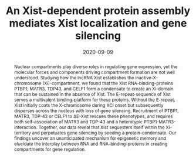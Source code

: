 ---
title: "An Xist-dependent protein assembly mediates Xist localization and gene silencing"
date: 2020-09-09
draft: false

authors: ["Amy Pandya-Jones", "Yolanda Markaki", "**Jacques Serizay***", "Tsotne Chitiashvilli", "Walter Mancia", "Andrey Damianov", "Costantinos Chronis", "Bernadett Papp", "Chun-Kan Chen", "Robin McKee", "Xiao-Jun Wang", "Anthony Chau", "Heinrich Leonhardt", "Sika Zheng", "Mitchell Guttman", "Douglas L. Black", "Kathrin Plath"]

# Publication name and optional abbreviated version.
publication: "In *Nature*"
publication_short: "In *Nature*"

# Abstract and optional shortened version.
abstract: "Nuclear compartments play diverse roles in regulating gene expression, yet the molecular forces and components driving compartment formation are not well understood. Studying how the lncRNA Xist establishes the inactive-X-chromosome (Xi)-compartment, we found that the Xist RNA-binding-proteins PTBP1, MATR3, TDP43, and CELF1 form a condensate to create an Xi-domain that can be sustained in the absence of Xist. The E-repeat-sequence of Xist serves a multivalent binding-platform for these proteins. Without the E-repeat, Xist initially coats the X-chromosome during XCI onset but subsequently disperses across the nucleus with loss of gene silencing. Recruitment of PTBP1, MATR3, TDP-43 or CELF1 to ΔE-Xist rescues these phenotypes, and requires both self-association of MATR3 and TDP-43 and a heterotypic PTBP1-MATR3-interaction. Together, our data reveal that Xist sequesters itself within the Xi-territory and perpetuates gene silencing by seeding a protein-condensate. Our findings uncover an unanticipated mechanism for epigenetic memory and elucidate the interplay between RNA and RNA-binding-proteins in creating compartments for gene regulation."

Description: 
    Nuclear compartments play diverse roles in regulating gene expression, yet the molecular forces and components driving compartment formation are not well understood. Studying how the lncRNA Xist establishes the inactive-X-chromosome (Xi)-compartment, we found that the Xist RNA-binding-proteins PTBP1, MATR3, TDP43, and CELF1 form a condensate to create an Xi-domain that can be sustained in the absence of Xist...

# Is this a selected publication? (true/false)
selected: true

# Projects (optional).
projects: ['Xist']

# Tags (optional).
tags: []

# Links (optional).
url_pdf: "https://www.nature.com/articles/s41586-020-2703-0"
url_custom: [{name = "Nature", url = "https://www.nature.com/articles/s41586-020-2703-0"}]
url_publisher: https://www.nature.com/articles/s41586-020-2703-0

# Does this page contain LaTeX math? (true/false)
math: false

# Does this page require source code highlighting? (true/false)
highlight: true
---